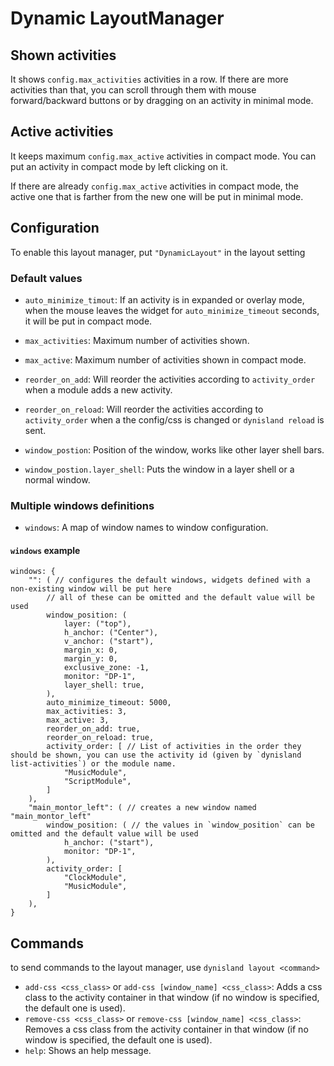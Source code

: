 # Dynamic LayoutManager

## Shown activities

It shows `config.max_activities` activities in a row. If there are more activities than that, you can scroll through them with mouse forward/backward buttons or by dragging on an activity in minimal mode.

## Active activities

It keeps maximum `config.max_active` activities in compact mode. You can put an activity in compact mode by left clicking on it.

If there are already `config.max_active` activities in compact mode, the active one that is farther from the new one will be put in minimal mode.

## Configuration

To enable this layout manager, put `"DynamicLayout"` in the layout setting

### Default values

- `auto_minimize_timout`: If an activity is in expanded or overlay mode, when the mouse leaves the widget for `auto_minimize_timeout` seconds, it will be put in compact mode.

- `max_activities`: Maximum number of activities shown.

- `max_active`: Maximum number of activities shown in compact mode.

<!-- - `activity_order`: List of activities in the order they should be shown, you can use the activity id (given by `dynisland list-activities`) or the module name. -->

- `reorder_on_add`: Will reorder the activities according to `activity_order` when a module adds a new activity.

- `reorder_on_reload`: Will reorder the activities according to `activity_order` when a the config/css is changed or `dynisland reload` is sent.

- `window_postion`: Position of the window, works like other layer shell bars.

- `window_postion.layer_shell`: Puts the window in a layer shell or a normal window.

### Multiple windows definitions

- `windows`: A map of window names to window configuration.

#### `windows` example

```ron
windows: {
    "": ( // configures the default windows, widgets defined with a non-existing window will be put here
        // all of these can be omitted and the default value will be used
        window_position: (
            layer: ("top"),
            h_anchor: ("Center"),
            v_anchor: ("start"),
            margin_x: 0,
            margin_y: 0,
            exclusive_zone: -1,
            monitor: "DP-1",
            layer_shell: true,
        ),
        auto_minimize_timeout: 5000,
        max_activities: 3,
        max_active: 3,
        reorder_on_add: true,
        reorder_on_reload: true,
        activity_order: [ // List of activities in the order they should be shown, you can use the activity id (given by `dynisland list-activities`) or the module name.
            "MusicModule",
            "ScriptModule",
        ]
    ),
    "main_montor_left": ( // creates a new window named "main_montor_left"
        window_position: ( // the values in `window_position` can be omitted and the default value will be used
            h_anchor: ("start"),
            monitor: "DP-1",
        ),
        activity_order: [
            "ClockModule",
            "MusicModule",
        ]
    ),
}
```

## Commands

to send commands to the layout manager, use `dynisland layout <command>`

- `add-css <css_class>` or `add-css [window_name] <css_class>`: Adds a css class to the activity container in that window (if no window is specified, the default one is used).
- `remove-css <css_class>` or `remove-css [window_name] <css_class>`: Removes a css class from the activity container in that window (if no window is specified, the default one is used).
- `help`: Shows an help message.
